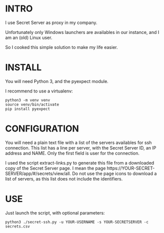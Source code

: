 # INTRO 

I use Secret Server as proxy in my company.

Unfortunately only Windows launchers are availables in our instance, and I am an (old) Linux user.

So I cooked this simple solution to make my life easier.

# INSTALL

You will need Python 3, and the pyexpect module. 

I recommend to use a virtualenv:
```
python3 -m venv venv
source venv/bin/activate
pip install pyexpect
```
# CONFIGURATION

You will need a plain text file with a list of the servers availables for ssh connection.
This list has a line per server, with the Secret Server ID, an IP address and NAME. Only the first field is user for the connection.

I used the script extract-links.py to generate this file from a downloaded copy of the Secret Server page. I mean the page https://YOUR-SECRET-SERVER/app/#/secrets/view/all. Do not use the page icons to download a list of servers, as this list does not include the identifiers.

# USE

Just launch the script, with optional parameters:
```
python3 ./secret-ssh.py -u YOUR-USERNAME -s YOUR-SECRETSERVER -c secrets.csv
```
